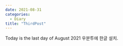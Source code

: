 ```yaml
---
date: 2021-08-31
categories:
  - Diary
title: "ThirdPost"
---
```

Today is the last day of August 2021
우분투에 한글 설치.
